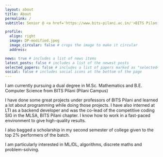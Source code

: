 ```yaml
---
layout: about
title: About
permalink: /
subtitle: Senior @ <a href='https://www.bits-pilani.ac.in/'>BITS Pilani</a> | Research Assistant @ <a href='https://bitsiotlab.com/'>BITS IOT Lab</a> | Ex-Backend Developer Intern @ <a href='https://www.linkedin.com/company/l&t-infotech/?originalSubdomain=in'>LTI</a> | Ex-Competetive Coding SIG Lead @ <a href='https://www.linkedin.com/company/mlsa-bits-pilani/?originalSubdomain=in'>MLSA, BITS Pilani Chapter</a>

profile:
  align: right
  image: DP-modified.jpeg
  image_circular: false # crops the image to make it circular
  address:

news: true # includes a list of news items
latest_posts: false # includes a list of the newest posts
selected_papers: false # includes a list of papers marked as "selected={true}"
social: false # includes social icons at the bottom of the page
---
```


<!-- **This website is under construction. Kindly visit later.** -->

I am currently pursuing a dual degree in M.Sc. Mathematics and B.E. Computer Science from BITS Pilani (Pilani Campus)

I have done some great projects under professors of BITS Pilani and learned a lot about programming while doing those projects. I have also interned at LTI as a backend developer and was the co-lead of the competitive coding SIG in the MLSA, BITS Pilani chapter. I know how to work in a fast-paced environment to give high-quality results.

I also bagged a scholarship in my second semester of college given to the top 2% performers of the batch.

I am particularly interested in ML/DL, algorithms, discrete maths and problem-solving.

<!-- Write your biography here. Tell the world about yourself. Link to your favorite [subreddit](http://reddit.com). You can put a picture in, too. The code is already in, just name your picture `prof_pic.jpg` and put it in the `img/` folder.

Put your address / P.O. box / other info right below your picture. You can also disable any of these elements by editing `profile` property of the YAML header of your `_pages/about.md`. Edit `_bibliography/papers.bib` and Jekyll will render your [publications page](/al-folio/publications/) automatically.

Link to your social media connections, too. This theme is set up to use [Font Awesome icons](http://fortawesome.github.io/Font-Awesome/) and [Academicons](https://jpswalsh.github.io/academicons/), like the ones below. Add your Facebook, Twitter, LinkedIn, Google Scholar, or just disable all of them. -->

<!-- <a href='#'>Affiliations</a>. Address. Contacts. Moto. Etc. -->


<!-- <a href='https://www.bits-pilani.ac.in/pilani/pratiknarang/MultiCog'>MutliCog Research Group</a> -->